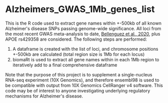 # Alzheimers_GWAS_1Mb_genes_list
This is the R code used to extract gene names within +-500kb of all known Alzheimer's disease SNPs passing genome-wide significance. All loci from the most recent GWAS meta-analysis to date, [Bellenguez et al., 2020](https://www.medrxiv.org/content/10.1101/2020.10.01.20200659v2.full-text), plus APOE rs429358 are considered. The following steps are performed:
1. A dataframe is created with the list of loci, and chromosome positions +-500kb are calculated (total region size is 1Mb for each locus)
2. biomaRt is used to extract all gene names within in each 1Mb region to iteratively add to a final comprehensive dataframe

Note that the purpose of this project is to supplement a single-nucleus RNA-seq experiment (10X Genomics), and therefore ensembl98 is used to be compatible with output from 10X Genomics CellRanger v4 software. This code may be of interest to anyone investigating underlying regulatory mechanisms for Alzheimer's disease.  
